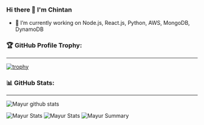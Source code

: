 ### Hi there 👋 I'm Chintan

- 🔭 I’m currently working on Node.js, React.js, Python, AWS, MongoDB, DynamoDB

### 🏆 GitHub Profile Trophy:
---

[![trophy](https://github-profile-trophy.vercel.app/?username=chintanshahts&column=8&no-frame=true)](https://github.com/ryo-ma/github-profile-trophy)


### 📊 GitHub Stats:
---
![Mayur github stats](https://github-readme-stats.vercel.app/api?username=chintanshahts&theme=radical&show_icons=true&count_private=true)

![Mayur Stats](https://github-profile-summary-cards.vercel.app/api/cards/repos-per-language?username=chintanshahts&theme=solarized_dark)
![Mayur Stats](https://github-profile-summary-cards.vercel.app/api/cards/most-commit-language?username=chintanshahts&theme=solarized_dark)
![Mayur Summary](https://github-profile-summary-cards.vercel.app/api/cards/profile-details?username=chintanshahts&theme=solarized_dark)
